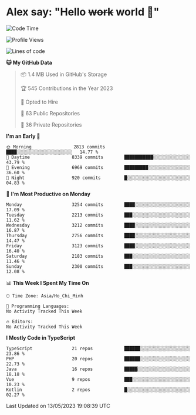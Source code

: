 # Alex say: "Hello ~~work~~ world 🐾"

<!--START_SECTION:waka-->
![Code Time](http://img.shields.io/badge/Code%20Time-839%20hrs%205%20mins-blue)

![Profile Views](http://img.shields.io/badge/Profile%20Views-0-blue)

![Lines of code](https://img.shields.io/badge/From%20Hello%20World%20I%27ve%20Written-41.0%20million%20lines%20of%20code-blue)

**🐱 My GitHub Data** 

> 📦 1.4 MB Used in GitHub's Storage 
 > 
> 🏆 545 Contributions in the Year 2023
 > 
> 💼 Opted to Hire
 > 
> 📜 63 Public Repositories 
 > 
> 🔑 36 Private Repositories 
 > 
**I'm an Early 🐤** 

```text
🌞 Morning                2813 commits        ████░░░░░░░░░░░░░░░░░░░░░   14.77 % 
🌆 Daytime                8339 commits        ███████████░░░░░░░░░░░░░░   43.79 % 
🌃 Evening                6969 commits        █████████░░░░░░░░░░░░░░░░   36.60 % 
🌙 Night                  920 commits         █░░░░░░░░░░░░░░░░░░░░░░░░   04.83 % 
```
📅 **I'm Most Productive on Monday** 

```text
Monday                   3254 commits        ████░░░░░░░░░░░░░░░░░░░░░   17.09 % 
Tuesday                  2213 commits        ███░░░░░░░░░░░░░░░░░░░░░░   11.62 % 
Wednesday                3212 commits        ████░░░░░░░░░░░░░░░░░░░░░   16.87 % 
Thursday                 2756 commits        ████░░░░░░░░░░░░░░░░░░░░░   14.47 % 
Friday                   3123 commits        ████░░░░░░░░░░░░░░░░░░░░░   16.40 % 
Saturday                 2183 commits        ███░░░░░░░░░░░░░░░░░░░░░░   11.46 % 
Sunday                   2300 commits        ███░░░░░░░░░░░░░░░░░░░░░░   12.08 % 
```


📊 **This Week I Spent My Time On** 

```text
🕑︎ Time Zone: Asia/Ho_Chi_Minh

💬 Programming Languages: 
No Activity Tracked This Week

🔥 Editors: 
No Activity Tracked This Week
```

**I Mostly Code in TypeScript** 

```text
TypeScript               21 repos            ██████░░░░░░░░░░░░░░░░░░░   23.86 % 
PHP                      20 repos            ██████░░░░░░░░░░░░░░░░░░░   22.73 % 
Java                     16 repos            █████░░░░░░░░░░░░░░░░░░░░   18.18 % 
Vue                      9 repos             ███░░░░░░░░░░░░░░░░░░░░░░   10.23 % 
Kotlin                   2 repos             █░░░░░░░░░░░░░░░░░░░░░░░░   02.27 % 
```




 Last Updated on 13/05/2023 19:08:39 UTC
<!--END_SECTION:waka-->
